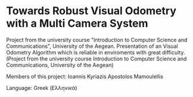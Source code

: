 # Towards Robust Visual Odometry with a Multi Camera System
Project from the university course "Introduction to Computer Science and Communications", University of the Aegean.
Presentation of an Visual Odometry Algorithm which is reliable in enviroments with great difficulty.
(Project from the university course Introduction to Computer Science and Communications, University of the Aegean)

Members of this project:
Ioannis Kyriazis
Apostolos Mamoulellis

Language: Greek (Ελληνικά)
